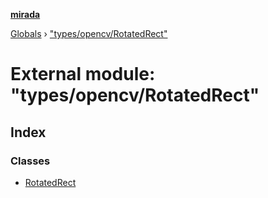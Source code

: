 **[mirada](../README.md)**

[Globals](../README.md) › ["types/opencv/RotatedRect"](_types_opencv_rotatedrect_.md)

# External module: "types/opencv/RotatedRect"

## Index

### Classes

* [RotatedRect](../classes/_types_opencv_rotatedrect_.rotatedrect.md)